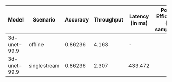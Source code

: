 | Model        | Scenario     |   Accuracy |   Throughput | Latency (in ms)   | Power Efficiency (in samples/J)   | TEST01   |
|--------------|--------------|------------|--------------|-------------------|-----------------------------------|----------|
| 3d-unet-99.9 | offline      |    0.86236 |        4.163 | -                 |                                   | passed   |
| 3d-unet-99.9 | singlestream |    0.86236 |        2.307 | 433.472           |                                   | passed   |